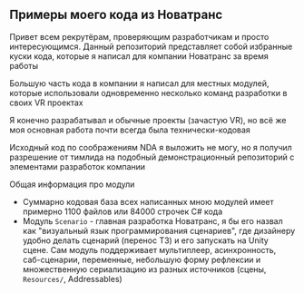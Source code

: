 ## Примеры моего кода из Новатранс

Привет всем рекрутёрам, проверяющим разработчикам и просто интересующимся. Данный репозиторий представляет 
собой избранные куски кода, которые я написал для компании Новатранс за время работы

Большую часть кода в компании я написал для местных модулей, которые использовали одновременно 
несколько команд разработки в своих VR проектах

Я конечно разрабатывал и обычные проекты (зачастую VR), но всё же моя 
основная работа почти всегда была технически-кодовая

Исходный код по соображениям NDA я выложить не могу, но я получил разрешение от тимлида на 
подобный демонстрационный репозиторий с элементами разработок компании

Общая информация про модули
- Суммарно кодовая база всех написанных мною модулей имеет примерно 1100 файлов или 84000 строчек C# кода
- Модуль `Scenario` - главная разработка Новатранс, я бы его назвал как "визуальный язык программирования сценариев", 
где дизайнеру удобно делать сценарий (перенос ТЗ) и его запускать на Unity сцене.
Сам модуль поддерживает мультиплеер, асинхронность, саб-сценарии, переменные, небольшую форму рефлексии и множественную
сериализацию из разных источников (сцены, `Resources/`, Addressables)
